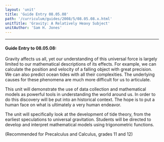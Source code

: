 ```yaml
---
layout: 'unit'
title: 'Guide Entry 08.05.08'
path: '/curriculum/guides/2008/5/08.05.08.x.html'
unitTitle: 'Gravity: A Relatively Heavy Subject'
unitAuthor: 'Sam H. Jones'
---
```


<body>
<hr/>
 <h4>
  Guide Entry to 08.05.08:
 </h4>
 Gravity affects us all, yet our understanding of this universal force is largely limited to our mathematical descriptions of its effects. For example, we can calculate the position and velocity of a falling object with great precision. We can also predict ocean tides with all their complexities. The underlying causes for these phenomena are much more difficult for us to articulate.

This unit will demonstrate the use of data collection and mathematical models as powerful tools in understanding the world around us. In order to do this discovery will be put into an historical context. The hope is to put a human face on what is ultimately a very human endeavor.

<p>
  The unit will specifically look at the development of tide theory, from the earliest speculations to universal gravitation. Students will be directed to develop and interpret mathematical models using trigonometric functions.
 </p>
<p>
  (Recommended for Precalculus and Calculus, grades 11 and 12)
 </p>

</body>
